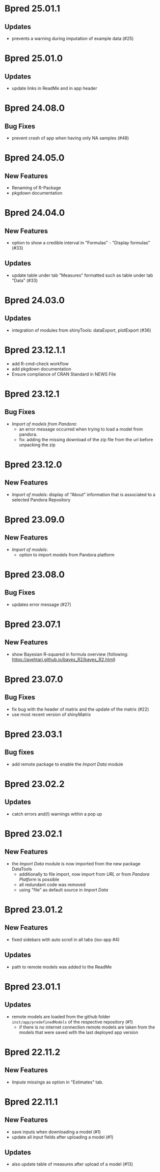 # Bpred 25.01.1

## Updates
- prevents a warning during imputation of example data (#25)

# Bpred 25.01.0

## Updates
- update links in ReadMe and in app header

# Bpred 24.08.0

## Bug Fixes
- prevent crash of app when having only NA samples (#48)

# Bpred 24.05.0

## New Features
- Renaming of R-Package
- pkgdown documentation

# Bpred 24.04.0

## New Features
- option to show a credible interval in "Formulas" - "Display formulas" (#33)

## Updates
- update table under tab "Measures" formatted such as table under tab "Data" (#33)

# Bpred 24.03.0

## Updates
- integration of modules from shinyTools: dataExport, plotExport (#36)

# Bpred 23.12.1.1

- add R-cmd-check workflow
- add pkgdown documentation
- Ensure compliance of CRAN Standard in NEWS File

# Bpred 23.12.1

## Bug Fixes
- _Import of models from Pandora_: 
  - an error message occurred when trying to load a model from pandora.
  - fix: adding the missing download of the zip file from the url before unpacking the zip

# Bpred 23.12.0

## New Features
- _Import of models_: display of "About" information that is associated to a selected Pandora 
  Repository

# Bpred 23.09.0

## New Features
- _Import of models_:
  - option to import models from Pandora platform

# Bpred 23.08.0

## Bug Fixes
- updates error message (#27)

# Bpred 23.07.1

## New Features
- show Bayesian R-squared in formula overview (following: https://avehtari.github.io/bayes_R2/bayes_R2.html)

# Bpred 23.07.0

## Bug Fixes
- fix bug with the header of matrix and the update of the matrix (#22)
- use most recent version of shinyMatrix

# Bpred 23.03.1

## Bug fixes
- add remote package to enable the _Import Data_ module

# Bpred 23.02.2

## Updates
- catch errors and(!) warnings within a pop up

# Bpred 23.02.1

## New Features
- the _Import Data_ module is now imported from the new package DataTools 
  - additionally to file import, now import from _URL_ or from _Pandora Platform_ is possible
  - all redundant code was removed
  - using "file" as default source in _Import Data_

# Bpred 23.01.2

## New Features
- fixed sidebars with auto scroll in all tabs (iso-app #4)

## Updates
- path to remote models was added to the ReadMe 

# Bpred 23.01.1

## Updates
- remote models are loaded from the github folder `inst/app/predefinedModels` of the respective 
repository (#1)
  - if there is no internet connection remote models are taken from the models that were saved with
  the last deployed app version

# Bpred 22.11.2

## New Features
- _Impute missings_ as option in "Estimates" tab.

# Bpred 22.11.1

## New Features
- save inputs when downloading a model (#1)
- update all input fields after uploading a model (#1)

## Updates
- also update table of measures after upload of a model (#13)
